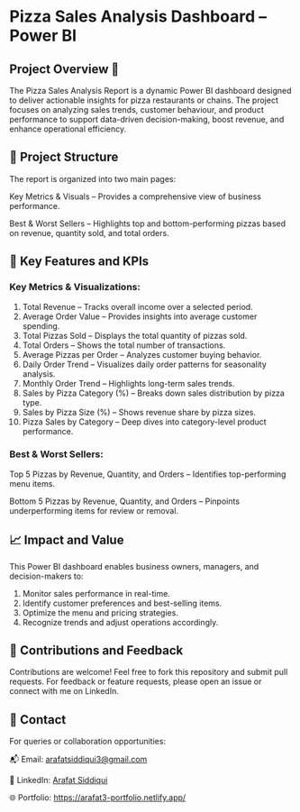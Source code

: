 # Pizza Sales Analysis Dashboard – Power BI

## Project Overview 🚀

The Pizza Sales Analysis Report is a dynamic Power BI dashboard designed to deliver actionable insights for pizza restaurants or chains. The project focuses on analyzing sales trends, customer behaviour, and product performance to support data-driven decision-making, boost revenue, and enhance operational efficiency.

## 📁 Project Structure
The report is organized into two main pages:

Key Metrics & Visuals – Provides a comprehensive view of business performance.

Best & Worst Sellers – Highlights top and bottom-performing pizzas based on revenue, quantity sold, and total orders.

## 🔑 Key Features and KPIs

### Key Metrics & Visualizations:
1. Total Revenue – Tracks overall income over a selected period.
2. Average Order Value – Provides insights into average customer spending.
3. Total Pizzas Sold – Displays the total quantity of pizzas sold.
4. Total Orders – Shows the total number of transactions.
5. Average Pizzas per Order – Analyzes customer buying behavior.
6. Daily Order Trend – Visualizes daily order patterns for seasonality analysis.
7. Monthly Order Trend – Highlights long-term sales trends.
8. Sales by Pizza Category (%) – Breaks down sales distribution by pizza type.
9. Sales by Pizza Size (%) – Shows revenue share by pizza sizes.
10. Pizza Sales by Category – Deep dives into category-level product performance.

### Best & Worst Sellers:

Top 5 Pizzas by Revenue, Quantity, and Orders – Identifies top-performing menu items.

Bottom 5 Pizzas by Revenue, Quantity, and Orders – Pinpoints underperforming items for review or removal.

## 📈 Impact and Value
This Power BI dashboard enables business owners, managers, and decision-makers to:

1. Monitor sales performance in real-time.
2. Identify customer preferences and best-selling items.
3. Optimize the menu and pricing strategies.
4. Recognize trends and adjust operations accordingly.

## 🤝 Contributions and Feedback
Contributions are welcome! Feel free to fork this repository and submit pull requests. For feedback or feature requests, please open an issue or connect with me on LinkedIn.

## 📧 Contact
For queries or collaboration opportunities:

📬 Email: arafatsiddiqui3@gmail.com

🔗 LinkedIn: <a href="https://www.linkedin.com/in/arafat-siddiqui/">Arafat Siddiqui<a/>

🌐 Portfolio: https://arafat3-portfolio.netlify.app/
